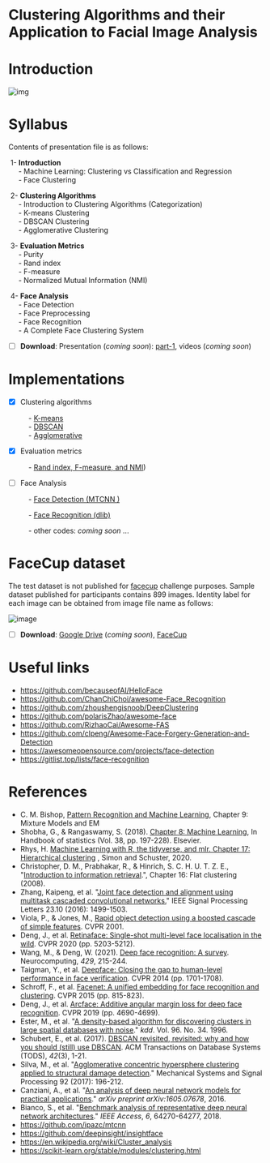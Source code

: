 # Clustering Algorithms and their Application to Facial Image Analysis



# Introduction

![img](https://user-images.githubusercontent.com/70681172/144739072-353912d2-0fc5-4180-a7ab-5355302a80a5.png)



# Syllabus

Contents of presentation file is as follows:

​	1- **Introduction**<br>
&nbsp;&nbsp;&nbsp;&nbsp; - Machine Learning: Clustering vs Classification and Regression<br>
&nbsp;&nbsp;&nbsp;&nbsp; - Face Clustering

​	2- **Clustering Algorithms**<br>
&nbsp;&nbsp;&nbsp;&nbsp; - Introduction to Clustering Algorithms (Categorization)<br>
&nbsp;&nbsp;&nbsp;&nbsp; - K-means Clustering<br>
&nbsp;&nbsp;&nbsp;&nbsp; - DBSCAN Clustering<br>
&nbsp;&nbsp;&nbsp;&nbsp; - Agglomerative Clustering<br>

​	3- **Evaluation Metrics**<br>
&nbsp;&nbsp;&nbsp;&nbsp; - Purity<br>
&nbsp;&nbsp;&nbsp;&nbsp; - Rand index<br>
&nbsp;&nbsp;&nbsp;&nbsp; - F-measure<br>
&nbsp;&nbsp;&nbsp;&nbsp; - Normalized Mutual Information (NMI)

​	4- **Face Analysis**<br>
&nbsp;&nbsp;&nbsp;&nbsp; - Face Detection<br>
&nbsp;&nbsp;&nbsp;&nbsp; - Face Preprocessing<br>
&nbsp;&nbsp;&nbsp;&nbsp; - Face Recognition<br>
&nbsp;&nbsp;&nbsp;&nbsp; - A Complete Face Clustering System

- [ ] **Download**: Presentation (*coming soon*): [part-1](https://github.com/hamidsadeghi68/face-clustering/raw/main/presentation%20(clustering%20algorithms)-part1.pdf), videos (*coming soon*)

# Implementations

- [x] Clustering algorithms

  &nbsp;&nbsp;&nbsp; - [K-means](https://github.com/hamidsadeghi68/face-clustering/blob/main/clustering_kmeans.ipynb)<br>
  &nbsp;&nbsp;&nbsp; - [DBSCAN](https://github.com/hamidsadeghi68/face-clustering/blob/main/clustering_dbscan.ipynb)<br>
  &nbsp;&nbsp;&nbsp; - [Agglomerative](https://github.com/hamidsadeghi68/face-clustering/blob/main/clustering_agglomerative.ipynb)<br>

- [x] Evaluation metrics

  &nbsp;&nbsp;&nbsp; - [Rand index, F-measure, and NMI](https://github.com/hamidsadeghi68/face-clustering/blob/main/evaluation.py))

- [ ] Face Analysis

  &nbsp;&nbsp;&nbsp; - [Face Detection (MTCNN )](https://github.com/hamidsadeghi68/face-clustering/blob/main/face_detection_mtcnn.ipynb)<br>

  &nbsp;&nbsp;&nbsp; - [Face Recognition (dlib)](https://github.com/hamidsadeghi68/face-clustering/blob/main/face_recognition_using_dlib.ipynb)<br>

  &nbsp;&nbsp;&nbsp; - other codes: *coming soon* ...<br>



# FaceCup dataset

The test dataset is not published for [facecup](https://facecup.ir/) challenge purposes. Sample dataset published for participants contains 899 images. Identity label for each image can be obtained from image file name as follows:

![image](https://user-images.githubusercontent.com/70681172/144975617-a3bff6c2-8a16-48d6-86c1-ba252abf4128.png)



- [ ] **Download**: [Google Drive](https://github.com/hamidsadeghi68/face-clustering) (*coming soon*), [FaceCup](https://facecup.ir/news/cc622bd2-7765-4383-8c39-9e074a5e1286)



# Useful links

- https://github.com/becauseofAI/HelloFace
- https://github.com/ChanChiChoi/awesome-Face_Recognition
- https://github.com/zhoushengisnoob/DeepClustering
- https://github.com/polarisZhao/awesome-face
- https://github.com/RizhaoCai/Awesome-FAS
- https://github.com/clpeng/Awesome-Face-Forgery-Generation-and-Detection
- https://awesomeopensource.com/projects/face-detection
- https://gitlist.top/lists/face-recognition



# References

- C. M. Bishop, [Pattern Recognition and Machine Learning](http://users.isr.ist.utl.pt/~wurmd/Livros/school/Bishop%20-%20Pattern%20Recognition%20And%20Machine%20Learning%20-%20Springer%20%202006.pdf), Chapter 9: Mixture Models and EM
- Shobha, G., & Rangaswamy, S. (2018). [Chapter 8: Machine Learning](https://www.sciencedirect.com/science/article/abs/pii/S0169716118300191), In Handbook of statistics (Vol. 38, pp. 197-228). Elsevier.
- Rhys, H. [Machine Learning with R, the tidyverse, and mlr. Chapter 17: Hierarchical clustering](https://livebook.manning.com/book/machine-learning-for-mortals-mere-and-otherwise/chapter-17/1) , Simon and Schuster, 2020.
- Christopher, D. M., Prabhakar, R., & Hinrich, S. C. H. U. T. Z. E., "[Introduction to information retrieval](http://155.0.32.9:8080/jspui/bitstream/123456789/1127/1/Introduction%20to%20information%20retrieval%20%28%20PDFDrive%20%29%20-%20Copy.pdf).", Chapter 16: Flat clustering (2008).
- Zhang, Kaipeng, et al. "[Joint face detection and alignment using multitask cascaded convolutional networks.](https://arxiv.org/pdf/1604.02878)" IEEE Signal Processing Letters 23.10 (2016): 1499-1503.
- Viola, P., & Jones, M., [Rapid object detection using a boosted cascade of simple features](https://merl.com/publications/docs/TR2004-043.pdf). CVPR 2001. 
- Deng, J., et al. [Retinaface: Single-shot multi-level face localisation in the wild](https://openaccess.thecvf.com/content_CVPR_2020/papers/Deng_RetinaFace_Single-Shot_Multi-Level_Face_Localisation_in_the_Wild_CVPR_2020_paper.pdf). CVPR 2020 (pp. 5203-5212).
- Wang, M., & Deng, W. (2021). [Deep face recognition: A survey](https://arxiv.org/pdf/1804.06655.pdf?source=post_page---------------------------). Neurocomputing, *429*, 215-244.
- Taigman, Y., et al. [Deepface: Closing the gap to human-level performance in face verification](https://openaccess.thecvf.com/content_cvpr_2014/papers/Taigman_DeepFace_Closing_the_2014_CVPR_paper.pdf). CVPR 2014 (pp. 1701-1708).
- Schroff, F., et al. [Facenet: A unified embedding for face recognition and clustering](https://www.cv-foundation.org/openaccess/content_cvpr_2015/papers/Schroff_FaceNet_A_Unified_2015_CVPR_paper.pdf). CVPR 2015 (pp. 815-823).
- Deng, J., et al. [Arcface: Additive angular margin loss for deep face recognition](https://openaccess.thecvf.com/content_CVPR_2019/papers/Deng_ArcFace_Additive_Angular_Margin_Loss_for_Deep_Face_Recognition_CVPR_2019_paper.pdf). CVPR 2019 (pp. 4690-4699).
- Ester, M., et al. "[A density-based algorithm for discovering clusters in large spatial databases with noise](https://www.aaai.org/Papers/KDD/1996/KDD96-037.pdf?source=post_page)." *kdd*. Vol. 96. No. 34. 1996.
- Schubert, E., et al. (2017). [DBSCAN revisited, revisited: why and how you should (still) use DBSCAN](http://www.ccs.neu.edu/home/vip/teach/DMcourse/2_cluster_EM_mixt/notes_slides/revisitofrevisitDBSCAN.pdf). ACM Transactions on Database Systems (TODS), *42*(3), 1-21.
- Silva, M., et al. "[Agglomerative concentric hypersphere clustering applied to structural damage detection](https://www.researchgate.net/profile/Moises-Silva-11/publication/313238175_Agglomerative_concentric_hypersphere_clustering_applied_to_structural_damage_detection/links/5b57403b0f7e9b240f0548df/Agglomerative-concentric-hypersphere-clustering-applied-to-structural-damage-detection.pdf)." Mechanical Systems and Signal Processing 92 (2017): 196-212.
- Canziani, A., et al. "[An analysis of deep neural network models for practical applications](https://arxiv.org/pdf/1605.07678.pdf?source=post_page---------------------------)." *arXiv preprint arXiv:1605.07678*, 2016.
- Bianco, S., et al. "[Benchmark analysis of representative deep neural network architectures](https://ieeexplore.ieee.org/iel7/6287639/6514899/08506339.pdf)." *IEEE Access*, *6*, 64270-64277, 2018.
- https://github.com/ipazc/mtcnn
- https://github.com/deepinsight/insightface
- https://en.wikipedia.org/wiki/Cluster_analysis
- https://scikit-learn.org/stable/modules/clustering.html
